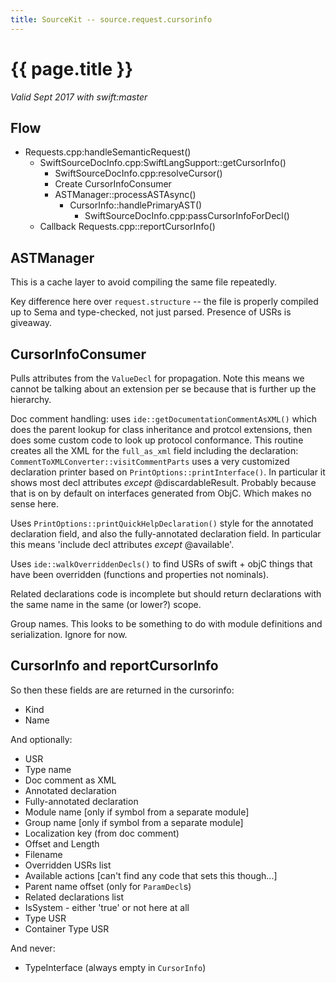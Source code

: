 ```yaml
---
title: SourceKit -- source.request.cursorinfo
---
```

# {{ page.title }}

*Valid Sept 2017 with swift:master*

## Flow

* Requests.cpp:handleSemanticRequest()
    * SwiftSourceDocInfo.cpp:SwiftLangSupport::getCursorInfo()
        * SwiftSourceDocInfo.cpp:resolveCursor()
        * Create CursorInfoConsumer
        * ASTManager::processASTAsync()
            * CursorInfo::handlePrimaryAST()
                * SwiftSourceDocInfo.cpp:passCursorInfoForDecl()
    * Callback Requests.cpp::reportCursorInfo()

## ASTManager

This is a cache layer to avoid compiling the same file repeatedly.

Key difference here over `request.structure` -- the file is properly compiled
up to Sema and type-checked, not just parsed.  Presence of USRs is giveaway.

## CursorInfoConsumer

Pulls attributes from the `ValueDecl` for propagation.  Note this means we
cannot be talking about an extension per se because that is further up the
hierarchy.

Doc comment handling: uses `ide::getDocumentationCommentAsXML()` which does the
parent lookup for class inheritance and protcol extensions, then does some
custom code to look up protocol conformance.  This routine creates all the XML
for the `full_as_xml` field including the declaration:
`CommentToXMLConverter::visitCommentParts` uses a very customized declaration
printer based on `PrintOptions::printInterface()`.  In particular it shows most
decl attributes *except* @discardableResult.  Probably because that is on by
default on interfaces generated from ObjC.  Which makes no sense here.

Uses `PrintOptions::printQuickHelpDeclaration()` style for the annotated
declaration field, and also the fully-annotated declaration field.  In particular
this means 'include decl attributes *except* @available'.

Uses `ide::walkOverriddenDecls()` to find USRs of swift + objC things that have
been overridden (functions and properties not nominals).

Related declarations code is incomplete but should return declarations with
the same name in the same (or lower?) scope.

Group names.  This looks to be something to do with module definitions and
serialization.  Ignore for now.

## CursorInfo and reportCursorInfo

So then these fields are are returned in the cursorinfo:

* Kind
* Name

And optionally:
* USR
* Type name
* Doc comment as XML
* Annotated declaration
* Fully-annotated declaration
* Module name [only if symbol from a separate module]
* Group name [only if symbol from a separate module]
* Localization key (from doc comment)
* Offset and Length
* Filename
* Overridden USRs list
* Available actions [can't find any code that sets this though...]
* Parent name offset (only for `ParamDecl`s)
* Related declarations list
* IsSystem - either 'true' or not here at all
* Type USR
* Container Type USR 

And never:
* TypeInterface (always empty in `CursorInfo`)
